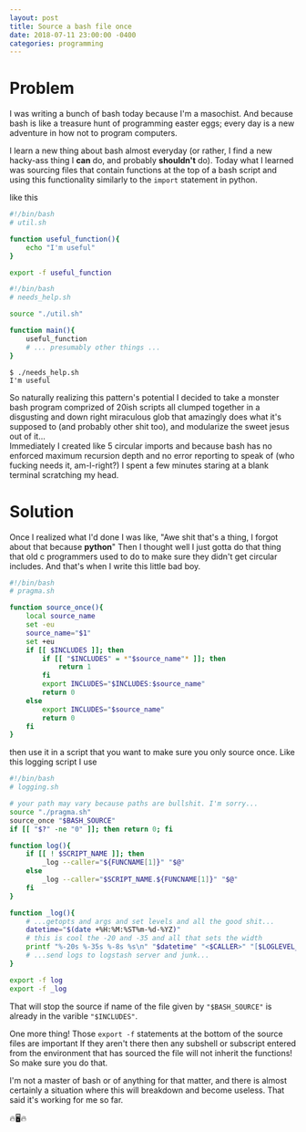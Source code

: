 ```yaml
---
layout: post
title: Source a bash file once
date: 2018-07-11 23:00:00 -0400
categories: programming
---
```


# Problem

I was writing a bunch of bash today because I'm a masochist.
And because bash is like a treasure hunt of programming easter eggs; every day is a new
adventure in how not to program computers.

I learn a new thing about bash almost everyday (or rather, I find a new hacky-ass thing I **can**
do, and probably **shouldn't** do). Today what I learned was sourcing files that contain functions at the
top of a bash script and using this functionality similarly to the `import` statement in python.

like this

``` bash
#!/bin/bash
# util.sh

function useful_function(){
    echo "I'm useful"
}

export -f useful_function
```

``` bash
#!/bin/bash
# needs_help.sh

source "./util.sh"

function main(){
    useful_function
    # ... presumably other things ...
}
```

```
$ ./needs_help.sh
I'm useful
```

So naturally realizing this pattern's potential I decided to take a monster bash program comprized of 20ish scripts all 
clumped together in a disgusting and down right miraculous glob that amazingly does what it's supposed to 
(and probably other shit too), and modularize the sweet jesus out of it...   
Immediately I created like 5 circular imports and because bash has no enforced maximum
recursion depth and no error reporting to speak of (who fucking needs it, am-I-right?)
I spent a few minutes staring at a blank terminal scratching my head.

# Solution 

Once I realized what I'd done I was like, "Awe shit that's a thing, I forgot about that because **python**"
Then I thought well I just gotta do that thing that old c programmers used to do to make sure they didn't
get circular includes. And that's when I write this little bad boy.


``` bash
#!/bin/bash
# pragma.sh

function source_once(){
    local source_name
    set -eu
    source_name="$1"
    set +eu
    if [[ $INCLUDES ]]; then
        if [[ "$INCLUDES" = *"$source_name"* ]]; then
            return 1
        fi
        export INCLUDES="$INCLUDES:$source_name"
        return 0
    else
        export INCLUDES="$source_name"
        return 0
    fi
}

```

then use it in a script that you want to make sure you only source once. Like this logging script I use

``` bash
#!/bin/bash
# logging.sh

# your path may vary because paths are bullshit. I'm sorry...
source "./pragma.sh" 
source_once "$BASH_SOURCE"
if [[ "$?" -ne "0" ]]; then return 0; fi

function log(){
    if [[ ! $SCRIPT_NAME ]]; then
        _log --caller="${FUNCNAME[1]}" "$@"
    else
        _log --caller="$SCRIPT_NAME.${FUNCNAME[1]}" "$@"
    fi
}

function _log(){
    # ...getopts and args and set levels and all the good shit...
    datetime="$(date +%H:%M:%ST%m-%d-%YZ)"
    # this is cool the -20 and -35 and all that sets the width
    printf "%-20s %-35s %-8s %s\n" "$datetime" "<$CALLER>" "[$LOGLEVEL_STR]" "$MESSAGE" 
    # ...send logs to logstash server and junk...
}

export -f log 
export -f _log
```

That will stop the source if name of the file given by `"$BASH_SOURCE"` is already in the 
varible `"$INCLUDES"`.

One more thing! Those `export -f` statements at the bottom of the source files are important
If they aren't there then any subshell or subscript entered from the environment that has sourced
the file will not inherit the functions! So make sure you do that.

I'm not a master of bash or of anything for that matter, and there is almost certainly a situation
where this will breakdown and become useless. That said it's working for me so far.

🔥🖥🔥️    
